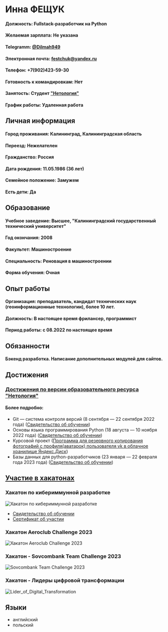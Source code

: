 # Инна ФЕЩУК
#### Должность: Fullstack-разработчик на Python
#### Желаемая зарплата: Не указана
#### Telegramm: [@Dilmah949](https://t.me/Dilmah949)
#### Электронная почта: festchuk@yandex.ru
#### Телефон: +7(902)423-59-30
#### Готовность к командировкам: Нет
#### Занятость: Студент ["Нетология"](https://netolo.gy/uIx)
#### График работы: Удаленная работа
## Личная информация
#### Город проживания: Калининград, Калининградская область
#### Переезд: Нежелателен
#### Гражданство: Россия
#### Дата рождения: 11.05.1986 (36 лет)
#### Семейное положение: Замужем
#### Есть дети: Да
## Образование
#### Учебное заведение: Высшее, "Калининградский государственный технический университет"
#### Год окончания: 2008
#### Факультет: Машиностроение
#### Специальность: Реновация в машиностроении
#### Форма обучения: Очная
## Опыт работы 
#### Организация: преподаватель, кандидат технических наук (геоинформационные технологии), более 10 лет.
#### Должность: В настоящее время фрилансер, программист
#### Период работы: c 08.2022 по настоящее время
## Обязанности
#### Бэкенд разработка. Написание дополнительных модулей для сайтов.
## Достижения
###  [Достижения по версии образовательного ресурса "Нетология"](https://netology.ru/shared/achievements/61b1cc11-293b-4d5e-90fc-6cee1c44ea7e)
#### Более подробно:
- Git — система контроля версий (8 сентября — 22 сентября 2022 года) ([Свидетельство об обучении](https://netology.ru/sharing/a0d8256e9f3b1184de8c208d56db6063?utm_source=social&utm_campaign=achievements))
- Основы языка программирования Python (18 августа — 10 ноября 2022 года) ([Свидетельство об обучении](https://netology.ru/sharing/68e445b810a54c0c98eedb81151ff57f?utm_source=social&utm_campaign=achievements))
- Курсовой проект ([Программа для резервного копирования фотографий с профиля(аватарок) пользователя vk в облачное хранилище Яндекс.Диск](https://github.com/Inna949Festchuk/Project))
- Базы данных для python-разработчиков (23 января — 22 февраля года 2023 года) ([Свидетельство об обучении](https://netology.ru/backend/api/user/programs/35121/pdf_certificate))

## [Участие в хакатонах](https://github.com/Inna949Festchuk/Hackathons)
### **Хакатон по кибериммунной разработке**
![Хакатон по кибериммунной разработке](https://contestfiles.storage.yandexcloud.net/companies/86a6a31f4467a95b9020dad414fbf7e0/contests/851/F9GqscQ8_1679312078.webp)
- [Свидетельство об обучении](https://drive.google.com/file/d/1eNYjA694R3zXCdBELCcg4HJRoOD2__Po/view?usp=share_link)
- [Сертификат об участии](https://codenrock.com/users/27225/certificates/75)

### **Хакатон Aeroclub Challenge 2023**
![Хакатон Aeroclub Challenge 2023](https://contestfiles.storage.yandexcloud.net/companies/86a6a31f4467a95b9020dad414fbf7e0/contests/873/4LXsMlRp_1681913207.webp)

### **Хакатон - Sovcombank Team Challenge 2023**
![Sovcombank Team Challenge 2023](https://contestfiles.storage.yandexcloud.net/companies/86a6a31f4467a95b9020dad414fbf7e0/contests/871/8pu1xjeH_1681210748.webp)

### **Хакатон - Лидеры цифровой трансформации**
![Lider_of_Digital_Transformation](https://static.tildacdn.com/tild3034-6465-4635-a430-386339356661/__1080_1080___.png)

## Языки 
- английский
- польский 
